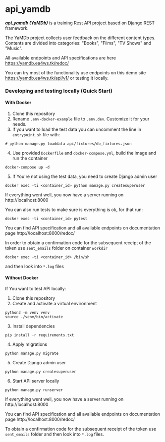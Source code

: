 # api_yamdb
***api_yamdb (YaMDb)*** is a training Rest API project based on Django REST framework.

The YaMDb project collects user feedback on the different content types. Contents are divided into categories: "Books", "Films", "TV Shows" and "Music".

All available endpoints and API specifications are here https://yamdb.ea4ws.tk/redoc/

You can try most of the functionality use endpoints on this demo site https://yamdb.ea4ws.tk/api/v1/ or testing it locally.

### Developing and testing locally (Quick Start)

#### With Docker
  
  1. Clone this repository
  2. Rename `.env-docker-example` file to `.env.dev`. Customize it for your needs.
  3. If you want to load the test data you can uncomment the line in `entrypoint.sh` file with:
  ```
  # python manage.py loaddata api/fixtures/db_fixtures.json
  ``` 
  
  4. Use provided `Dockerfile` and `docker-compose.yml`, build the image and run the container
  ```
  docker-compose up -d
  ```
  5. If You're not using the test data, you need to create Django admin user
  
  ```
  docker exec -ti <container_id> python manage.py createsuperuser
  ```
  If everything went well, you now have a server running on http://localhost:8000

  You can also run tests to make sure is everything is ok, for that run:
  ```
  docker exec -ti <container_id> pytest
  ```
  
  You can find API specification and all available endpoints on documentation page http://localhost:8000/redoc/
  
  In order to obtain a confirmation code for the subsequent receipt of the token use `sent_emails` folder on container `workdir`
  ```
  docker exec -ti <container_id> /bin/sh
  ```
  and then look into ``*.log`` files

#### Without Docker

If You want to test API locally:
  1. Clone this repository
  2. Create and activate a virtual environment
  ```
python3 -m venv venv
source ./venv/bin/activate
  ```
  3. Install dependencies
  ```
pip install -r requirements.txt
```
  4. Apply migrations
  ```
python manage.py migrate
```
  5. Create Django admin user
 ```
 python manage.py createsuperuser
 ```
  6. Start API server locally
```
python manage.py runserver
```
If everything went well, you now have a server running on http://localhost:8000

You can find API specification and all available endpoints on documentation page http://localhost:8000/redoc/

To obtain a confirmation code for the subsequent receipt of the token use `sent_emails` folder and then look into ``*.log`` files.
